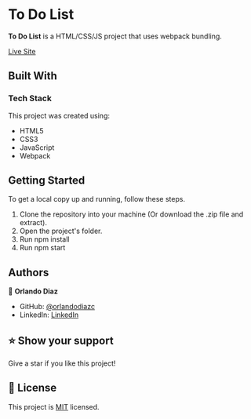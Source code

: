 <!--
HOW TO USE:
This is an example of how you may give instructions on setting up your project locally.

Modify this file to match your project and remove sections that don't apply.

REQUIRED SECTIONS:
- Table of Contents
- About the Project
  - Built With
  - Live Demo
- Getting Started
- Authors
- Future Features
- Contributing
- Show your support
- Acknowledgements
- License

OPTIONAL SECTIONS:
- FAQ

After you're finished please remove all the comments and instructions!
-->

# To Do List <a name="about-project"></a>

**To Do List** is a HTML/CSS/JS project that uses webpack bundling.

[Live Site](https://stunning-bonbon-dbeffd.netlify.app/)

## Built With <a name="built-with"></a>

### Tech Stack <a name="tech-stack"></a>

This project was created using:

<ul>
  <li>HTML5</li>
  <li>CSS3</li>
  <li>JavaScript</li>
  <li>Webpack</li>
</ul>


<!-- Features -->

## Getting Started <a name="getting-started"></a>

To get a local copy up and running, follow these steps.

1. Clone the repository into your machine (Or download the .zip file and extract).
2. Open the project's folder.
3. Run npm install
4. Run npm start

## Authors <a name="authors"></a>

👤 **Orlando Diaz**

- GitHub: [@orlandodiazc](https://github.com/orlandodiazc)
- LinkedIn: [LinkedIn](https://www.linkedin.com/in/orlando-diaz-conde/)

<!-- FUTURE FEATURES -->

## ⭐️ Show your support <a name="support"></a>

Give a star if you like this project!

<!-- LICENSE -->

## 📝 License <a name="license"></a>

This project is [MIT](./LICENSE) licensed.
